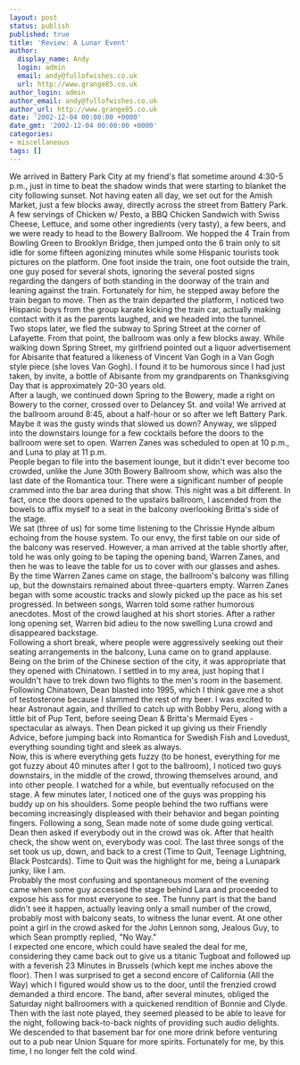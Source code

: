 ```yaml
---
layout: post
status: publish
published: true
title: 'Review: A Lunar Event'
author:
  display_name: Andy
  login: admin
  email: andy@fullofwishes.co.uk
  url: http://www.grange85.co.uk
author_login: admin
author_email: andy@fullofwishes.co.uk
author_url: http://www.grange85.co.uk
date: '2002-12-04 00:00:00 +0000'
date_gmt: '2002-12-04 00:00:00 +0000'
categories:
- miscellaneous
tags: []
---
```

<p>We arrived in Battery Park City at my friend's flat sometime around 4:30-5 p.m., just in time to beat the shadow winds that were starting to blanket the city following sunset. Not having eaten all day, we set out for the Amish Market, just a few blocks away, directly across the street from Battery Park. A few servings of Chicken w/ Pesto, a BBQ Chicken Sandwich with Swiss Cheese, Lettuce, and some other ingredients (very tasty), a few beers, and we were ready to head to the Bowery Ballroom. We hopped the 4 Train from Bowling Green to Brooklyn Bridge, then jumped onto the 6 train only to sit idle for some fifteen agonizing minutes while some Hispanic tourists took pictures on the platform. One foot inside the train, one foot outside the train, one guy posed for several shots, ignoring the several posted signs regarding the dangers of both standing in the doorway of the train and leaning against the train. Fortunately for him, he stepped away before the train began to move. Then as the train departed the platform, I noticed two Hispanic boys from the group karate kicking the train car, actually making contact with it as the parents laughed, and we headed into the tunnel.<br />Two stops later, we fled the subway to Spring Street at the corner of Lafayette. From that point, the ballroom was only a few blocks away. While walking down Spring Street, my girlfriend pointed out a liquor advertisement for Abisante that featured a likeness of Vincent Van Gogh in a Van Gogh style piece (she loves Van Gogh). I found it to be humorous since I had just taken, by invite, a bottle of Abisante from my grandparents on Thanksgiving Day that is approximately 20-30 years old.<br />After a laugh, we continued down Spring to the Bowery, made a right on Bowery to the corner, crossed over to Delancey St. and voila! We arrived at the ballroom around 8:45, about a half-hour or so after we left Battery Park. Maybe it was the gusty winds that slowed us down?  Anyway, we slipped into the downstairs lounge for a few cocktails before the doors to the ballroom were set to open. Warren Zanes was scheduled to open at 10 p.m., and Luna to play at 11 p.m.<br />People began to file into the basement lounge, but it didn't ever become too crowded, unlike the June 30th Bowery Ballroom show, which was also the last date of the Romantica tour. There were a significant number of people crammed into the bar area during that show. This night was a bit different. In fact, once the doors opened to the upstairs ballroom, I ascended from the bowels to affix myself to a seat in the balcony overlooking Britta's side of the stage. <br />We sat (three of us) for some time listening to the Chrissie Hynde album echoing from the house system. To our envy, the first table on our side of the balcony was reserved. However, a man arrived at the table shortly after, told he was only going to be taping the opening band, Warren Zanes, and then he was to leave the table for us to cover with our glasses and ashes. <br />By the time Warren Zanes came on stage, the ballroom's balcony was filling up, but the downstairs remained about three-quarters empty. Warren Zanes began with some acoustic tracks and slowly picked up the pace as his set progressed. In between songs, Warren told some rather humorous anecdotes. Most of the crowd laughed at his short stories. After a rather long opening set, Warren bid adieu to the now swelling Luna crowd and disappeared backstage.<br />Following a short break, where people were aggressively seeking out their seating arrangements in the balcony, Luna came on to grand applause. Being on the brim of the Chinese section of the city, it was appropriate that they opened with Chinatown. I settled in to my area, just hoping that I wouldn't have to trek down two flights to the men's room in the basement. Following Chinatown, Dean blasted into 1995, which I think gave me a shot of testosterone because I slammed the rest of my beer. I was excited to hear Astronaut again, and thrilled to catch up with Bobby Peru, along with a little bit of Pup Tent, before seeing Dean & Britta's Mermaid Eyes - spectacular as always. Then Dean picked it up giving us their Friendly Advice, before jumping back into Romantica for Swedish Fish and Lovedust, everything sounding tight and sleek as always.<br />Now, this is where everything gets fuzzy (to be honest, everything for me got fuzzy about 40 minutes after I got to the ballroom), I noticed two guys downstairs, in the middle of the crowd, throwing themselves around, and into other people. I watched for a while, but eventually refocused on the stage. A few minutes later, I noticed one of the guys was propping his buddy up on his shoulders. Some people behind the two ruffians were becoming increasingly displeased with their behavior and began pointing fingers. Following a song, Sean made note of some dude going vertical. Dean then asked if everybody out in the crowd was ok. After that health check, the show went on, everybody was cool. The last three songs of the set took us up, down, and back to a crest (Time to Quit, Teenage Lightning, Black Postcards). Time to Quit was the highlight for me, being a Lunapark junky, like I am. <br />Probably the most confusing and spontaneous moment of the evening came when some guy accessed the stage behind Lara and proceeded to expose his ass for most everyone to see. The funny part is that the band didn't see it happen, actually leaving only a small number of the crowd, probably most with balcony seats, to witness the lunar event. At one other point a girl in the crowd asked for the John Lennon song, Jealous Guy, to which Sean promptly replied, "No Way."<br />I expected one encore, which could have sealed the deal for me, considering they came back out to give us a titanic Tugboat and followed up with a feverish 23 Minutes in Brussels (which kept me inches above the floor). Then I was surprised to get a second encore of California (All the Way) which I figured would show us to the door, until the frenzied crowd demanded a third encore. The band, after several minutes, obliged the Saturday night ballroomers with a quickened rendition of Bonnie and Clyde. Then with the last note played, they seemed pleased to be able to leave for the night, following back-to-back nights of providing such audio delights. <br />We descended to that basement bar for one more drink before venturing out to a pub near Union Square for more spirits. Fortunately for me, by this time, I no longer felt the cold wind.</p>
